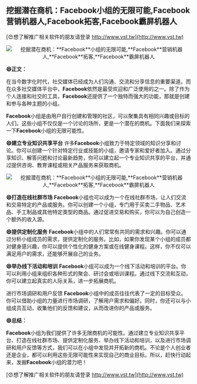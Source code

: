 ## **挖掘潜在商机：**Facebook**小组的无限可能,**Facebook**营销机器人,**Facebook**拓客,**Facebook**霸屏机器人**

[😍想了解推广相关软件的朋友请登录 http://www.vst.tw](http://www.vst.tw)

 <center><img src="https://vst.tw/MP4/tuiguang/png/5.png" alt="挖掘潜在商机：**Facebook**小组的无限可能,**Facebook**营销机器人,**Facebook**拓客,**Facebook**霸屏机器人"></center>

**😄正文：**

在当今数字化时代，社交媒体已经成为人们沟通、交流和分享信息的重要渠道。而在众多社交媒体平台中，**Facebook**依然是最受欢迎和广泛使用的之一。除了作为个人连接和社交的工具，**Facebook**还提供了一个独特而强大的功能，那就是创建和参与各种主题的小组。

**Facebook**小组是由用户自行创建和管理的社区，可以聚集具有相同兴趣或目标的人们。这些小组不仅仅是一个讨论的场所，更是一个潜在的商机。下面我们来探索一下**Facebook**小组的无限可能性。

**😄建立专业知识共享平台**
许多**Facebook**小组致力于特定领域的知识分享和讨论。你可以创建一个针对特定行业或技能的小组，邀请专家和爱好者加入。通过分享知识、解答问题和讨论最新趋势，你可以建立起一个专业知识共享的平台，并通过提供咨询、教育课程或相关产品服务来获取商机。

 <center><img src="https://vst.tw/MP4/tuiguang/png/6.png" alt="挖掘潜在商机：**Facebook**小组的无限可能,**Facebook**营销机器人,**Facebook**拓客,**Facebook**霸屏机器人"></center>

**😄打造在线社群市场**
**Facebook**小组也可以成为一个在线社群市场，让人们交流和交易特定的产品或服务。你可以创建一个小组，专门用于买卖二手物品、艺术品、手工制品或其他特定类型的商品。通过促进交易和购买，你可以为自己创造一个额外的收入源。

**😄提供定制化服务**
**Facebook**小组中的人们常常有共同的需求和兴趣。你可以通过分析小组成员的需求，提供定制化的服务。比如，如果你发现某个小组的成员都对健身感兴趣，你可以提供个性化的健身方案或在线健身课程。这样，你不仅可以满足用户的需求，还能够开展自己的业务。

**😄举办线下活动和培训**
**Facebook**小组可以成为一个线下活动和培训的平台。你可以利用小组来组织各种形式的聚会、研讨会或培训课程。通过线下交流和互动，你可以建立起真实的人际关系，进一步拓展商机。

进行市场调研和用户反馈
**Facebook**小组中的成员往往代表了一定的目标受众。你可以借助小组的力量进行市场调研，了解用户需求和偏好。同时，你还可以与小组成员互动，收集他们的反馈和建议，从而改进你的产品或服务。

**😄总结：**

**Facebook**小组为我们提供了许多无限商机的可能性。通过建立专业知识共享平台、打造在线社群市场、提供定制化服务、举办线下活动和培训，以及进行市场调研和用户反馈等方式，我们可以在小组中发现并开拓新的商机。不论是个人创业者还是企业，都可以利用这些无限可能性来实现自己的商业目标。所以，赶快行动起来，发掘**Facebook**小组的潜力吧！

[😍想了解推广相关软件的朋友请登录 http://www.vst.tw](http://www.vst.tw)



